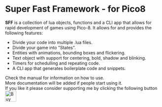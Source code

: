 # Super Fast Framework - for Pico8

__SFF__ is a collection of lua objects, functions and a CLI app that allows for rapid development of games using Pico-8.
It allows for and provides the following features:  
- Divide your code into multiple .lua files.
- Divide your game into "States".
- Entities with animations, bounding boxes and flickering.
- Text object with support for centering, bold, shadow and blinking.
- Timers for schedulling and repeating code.
- A CLI app that generates boilerplate code and snippets.

Check the manual for information on how to use.  
More documentation will be added if people start using it.  
If you like it please consider supporting me by clicking the following button   <a href='https://ko-fi.com/H2H88K98' target='_blank'><img height='36' style='border:0px;height:36px;' src='https://az743702.vo.msecnd.net/cdn/kofi4.png?v=0' border='0' alt='Buy Me a Coffee at ko-fi.com' /></a>
